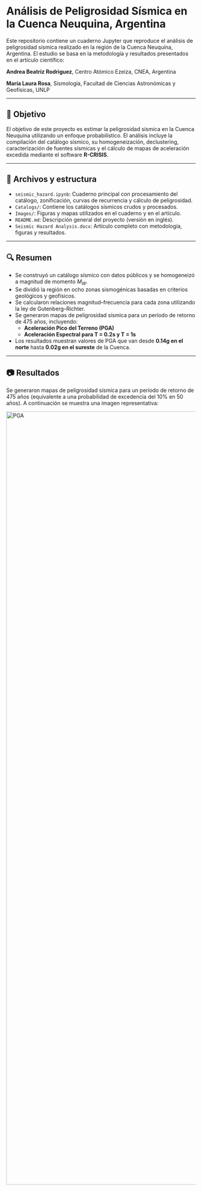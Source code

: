 # Análisis de Peligrosidad Sísmica en la Cuenca Neuquina, Argentina

Este repositorio contiene un cuaderno Jupyter que reproduce el análisis de peligrosidad sísmica realizado en la región de la Cuenca Neuquina, Argentina. El estudio se basa en la metodología y resultados presentados en el artículo científico:

**Andrea Beatriz Rodriguez**, Centro Atómico Ezeiza, CNEA, Argentina  

**María Laura Rosa**, Sismología, Facultad de Ciencias Astronómicas y Geofísicas, UNLP

---

## 📌 Objetivo

El objetivo de este proyecto es estimar la peligrosidad sísmica en la Cuenca Neuquina utilizando un enfoque probabilístico. El análisis incluye la compilación del catálogo sísmico, su homogeneización, declustering, caracterización de fuentes sísmicas y el cálculo de mapas de aceleración excedida mediante el software **R-CRISIS**.

---

## 📁 Archivos y estructura

- `seismic_hazard.ipynb`: Cuaderno principal con procesamiento del catálogo, zonificación, curvas de recurrencia y cálculo de peligrosidad.
- `Catalogs/`: Contiene los catálogos sísmicos crudos y procesados.
- `Images/`: Figuras y mapas utilizados en el cuaderno y en el artículo.
- `README.md`: Descripción general del proyecto (versión en inglés).
- `Seismic Hazard Analysis.docx`: Artículo completo con metodología, figuras y resultados.

---

## 🔍 Resumen

- Se construyó un catálogo sísmico con datos públicos y se homogeneizó a magnitud de momento $M_W$.
- Se dividió la región en ocho zonas sismogénicas basadas en criterios geológicos y geofísicos.
- Se calcularon relaciones magnitud–frecuencia para cada zona utilizando la ley de Gutenberg–Richter.
- Se generaron mapas de peligrosidad sísmica para un período de retorno de 475 años, incluyendo:
  - **Aceleración Pico del Terreno (PGA)**
  - **Aceleración Espectral para T = 0.2s y T = 1s**
- Los resultados muestran valores de PGA que van desde **0.14g en el norte** hasta **0.02g en el sureste** de la Cuenca.

---

## 📷 Resultados

Se generaron mapas de peligrosidad sísmica para un período de retorno de 475 años (equivalente a una probabilidad de excedencia del 10% en 50 años). A continuación se muestra una imagen representativa:


<img width="1642" height="2048" alt="PGA" src="https://github.com/user-attachments/assets/395690d9-098e-4ae4-b663-1175ff0c1a8a" />
